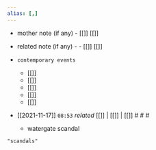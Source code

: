 ```yaml
---
alias: [,]
---
```

- mother note (if any)
		- [[]] [[]]
- related note (if any) -
		- [[]] [[]]
- `contemporary events`
	- [[]]
	- [[]]
	- [[]]
	- [[]]
	- [[]]

- [[2021-11-17]]  `08:53` _related_ [[]] | [[]] | [[]] # # #
	- watergate scandal

```query
"scandals"
```